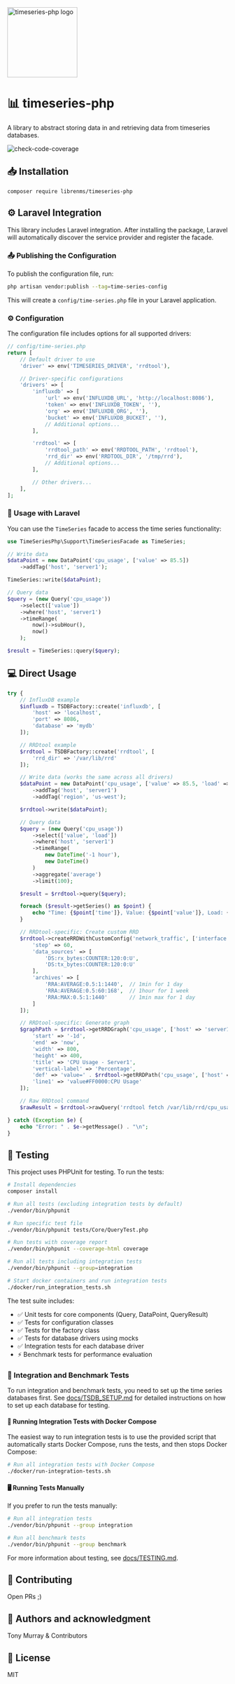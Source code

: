 <img src="docs/images/timeseries-php-logo.svg" alt="timeseries-php logo" width="160"/>

# 📊 timeseries-php

A library to abstract storing data in and retrieving data from timeseries databases.

![check-code-coverage](https://img.shields.io/badge/code--coverage-80%25-brightgreen)

## 📥 Installation
`composer require librenms/timeseries-php`

## ⚙️ Laravel Integration

This library includes Laravel integration. After installing the package, Laravel will automatically discover the service provider and register the facade.

### 📤 Publishing the Configuration

To publish the configuration file, run:

```bash
php artisan vendor:publish --tag=time-series-config
```

This will create a `config/time-series.php` file in your Laravel application.

### ⚙️ Configuration

The configuration file includes options for all supported drivers:

```php
// config/time-series.php
return [
    // Default driver to use
    'driver' => env('TIMESERIES_DRIVER', 'rrdtool'),

    // Driver-specific configurations
    'drivers' => [
        'influxdb' => [
            'url' => env('INFLUXDB_URL', 'http://localhost:8086'),
            'token' => env('INFLUXDB_TOKEN', ''),
            'org' => env('INFLUXDB_ORG', ''),
            'bucket' => env('INFLUXDB_BUCKET', ''),
            // Additional options...
        ],

        'rrdtool' => [
            'rrdtool_path' => env('RRDTOOL_PATH', 'rrdtool'),
            'rrd_dir' => env('RRDTOOL_DIR', '/tmp/rrd'),
            // Additional options...
        ],

        // Other drivers...
    ],
];
```

### 🚀 Usage with Laravel

You can use the `TimeSeries` facade to access the time series functionality:

```php
use TimeSeriesPhp\Support\TimeSeriesFacade as TimeSeries;

// Write data
$dataPoint = new DataPoint('cpu_usage', ['value' => 85.5])
    ->addTag('host', 'server1');

TimeSeries::write($dataPoint);

// Query data
$query = (new Query('cpu_usage'))
    ->select(['value'])
    ->where('host', 'server1')
    ->timeRange(
        now()->subHour(),
        now()
    );

$result = TimeSeries::query($query);
```

## 💻 Direct Usage
```php
try {
    // InfluxDB example
    $influxdb = TSDBFactory::create('influxdb', [
        'host' => 'localhost',
        'port' => 8086,
        'database' => 'mydb'
    ]);

    // RRDtool example
    $rrdtool = TSDBFactory::create('rrdtool', [
        'rrd_dir' => '/var/lib/rrd'
    ]);

    // Write data (works the same across all drivers)
    $dataPoint = new DataPoint('cpu_usage', ['value' => 85.5, 'load' => 1.2])
        ->addTag('host', 'server1')
        ->addTag('region', 'us-west');

    $rrdtool->write($dataPoint);

    // Query data
    $query = (new Query('cpu_usage'))
        ->select(['value', 'load'])
        ->where('host', 'server1')
        ->timeRange(
            new DateTime('-1 hour'),
            new DateTime()
        )
        ->aggregate('average')
        ->limit(100);

    $result = $rrdtool->query($query);

    foreach ($result->getSeries() as $point) {
        echo "Time: {$point['time']}, Value: {$point['value']}, Load: {$point['load']}\n";
    }

    // RRDtool-specific: Create custom RRD
    $rrdtool->createRRDWithCustomConfig('network_traffic', ['interface' => 'eth0'], [
        'step' => 60,
        'data_sources' => [
            'DS:rx_bytes:COUNTER:120:0:U',
            'DS:tx_bytes:COUNTER:120:0:U'
        ],
        'archives' => [
            'RRA:AVERAGE:0.5:1:1440',  // 1min for 1 day
            'RRA:AVERAGE:0.5:60:168',  // 1hour for 1 week
            'RRA:MAX:0.5:1:1440'       // 1min max for 1 day
        ]
    ]);

    // RRDtool-specific: Generate graph
    $graphPath = $rrdtool->getRRDGraph('cpu_usage', ['host' => 'server1'], [
        'start' => '-1d',
        'end' => 'now',
        'width' => 800,
        'height' => 400,
        'title' => 'CPU Usage - Server1',
        'vertical-label' => 'Percentage',
        'def' => 'value=' . $rrdtool->getRRDPath('cpu_usage', ['host' => 'server1']) . ':value:AVERAGE',
        'line1' => 'value#FF0000:CPU Usage'
    ]);

    // Raw RRDtool command
    $rawResult = $rrdtool->rawQuery('rrdtool fetch /var/lib/rrd/cpu_usage_host-server1.rrd AVERAGE -s -3600');

} catch (Exception $e) {
    echo "Error: " . $e->getMessage() . "\n";
}
```

## 🧪 Testing
This project uses PHPUnit for testing. To run the tests:

```bash
# Install dependencies
composer install

# Run all tests (excluding integration tests by default)
./vendor/bin/phpunit

# Run specific test file
./vendor/bin/phpunit tests/Core/QueryTest.php

# Run tests with coverage report
./vendor/bin/phpunit --coverage-html coverage

# Run all tests including integration tests
./vendor/bin/phpunit --group=integration

# Start docker containers and run integration tests
./docker/run_integration_tests.sh
```

The test suite includes:
- ✅ Unit tests for core components (Query, DataPoint, QueryResult)
- ✅ Tests for configuration classes
- ✅ Tests for the factory class
- ✅ Tests for database drivers using mocks
- ✅ Integration tests for each database driver
- ⚡ Benchmark tests for performance evaluation

### 🔄 Integration and Benchmark Tests

To run integration and benchmark tests, you need to set up the time series databases first. See [docs/TSDB_SETUP.md](docs/TSDB_SETUP.md) for detailed instructions on how to set up each database for testing.

#### 🐳 Running Integration Tests with Docker Compose

The easiest way to run integration tests is to use the provided script that automatically starts Docker Compose, runs the tests, and then stops Docker Compose:

```bash
# Run all integration tests with Docker Compose
./docker/run-integration-tests.sh
```

#### 🖥️ Running Tests Manually

If you prefer to run the tests manually:

```bash
# Run all integration tests
./vendor/bin/phpunit --group integration

# Run all benchmark tests
./vendor/bin/phpunit --group benchmark
```

For more information about testing, see [docs/TESTING.md](docs/TESTING.md).

## 🤝 Contributing
Open PRs ;)

## 👏 Authors and acknowledgment
Tony Murray & Contributors

## 📜 License
MIT
